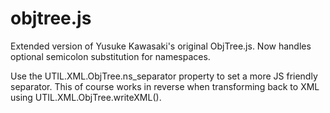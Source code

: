 objtree.js
==========

Extended version of Yusuke Kawasaki's original ObjTree.js. 
Now handles optional semicolon substitution for namespaces.

Use the UTIL.XML.ObjTree.ns_separator property to set a more JS friendly separator. 
This of course works in reverse when transforming back to XML using UTIL.XML.ObjTree.writeXML().
